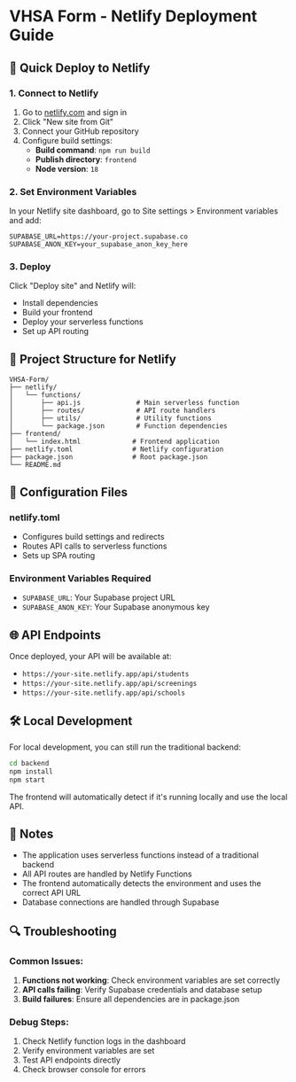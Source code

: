 # VHSA Form - Netlify Deployment Guide

## 🚀 Quick Deploy to Netlify

### 1. Connect to Netlify

1. Go to [netlify.com](https://netlify.com) and sign in
2. Click "New site from Git"
3. Connect your GitHub repository
4. Configure build settings:
   - **Build command**: `npm run build`
   - **Publish directory**: `frontend`
   - **Node version**: `18`

### 2. Set Environment Variables

In your Netlify site dashboard, go to Site settings > Environment variables and add:

```
SUPABASE_URL=https://your-project.supabase.co
SUPABASE_ANON_KEY=your_supabase_anon_key_here
```

### 3. Deploy

Click "Deploy site" and Netlify will:
- Install dependencies
- Build your frontend
- Deploy your serverless functions
- Set up API routing

## 📁 Project Structure for Netlify

```
VHSA-Form/
├── netlify/
│   └── functions/
│       ├── api.js              # Main serverless function
│       ├── routes/             # API route handlers
│       ├── utils/              # Utility functions
│       └── package.json        # Function dependencies
├── frontend/
│   └── index.html             # Frontend application
├── netlify.toml               # Netlify configuration
├── package.json               # Root package.json
└── README.md
```

## 🔧 Configuration Files

### netlify.toml
- Configures build settings and redirects
- Routes API calls to serverless functions
- Sets up SPA routing

### Environment Variables Required
- `SUPABASE_URL`: Your Supabase project URL
- `SUPABASE_ANON_KEY`: Your Supabase anonymous key

## 🌐 API Endpoints

Once deployed, your API will be available at:
- `https://your-site.netlify.app/api/students`
- `https://your-site.netlify.app/api/screenings`
- `https://your-site.netlify.app/api/schools`

## 🛠️ Local Development

For local development, you can still run the traditional backend:

```bash
cd backend
npm install
npm start
```

The frontend will automatically detect if it's running locally and use the local API.

## 📝 Notes

- The application uses serverless functions instead of a traditional backend
- All API routes are handled by Netlify Functions
- The frontend automatically detects the environment and uses the correct API URL
- Database connections are handled through Supabase

## 🔍 Troubleshooting

### Common Issues:

1. **Functions not working**: Check environment variables are set correctly
2. **API calls failing**: Verify Supabase credentials and database setup
3. **Build failures**: Ensure all dependencies are in package.json

### Debug Steps:

1. Check Netlify function logs in the dashboard
2. Verify environment variables are set
3. Test API endpoints directly
4. Check browser console for errors
